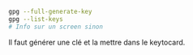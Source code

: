 ```bash
gpg --full-generate-key
gpg --list-keys
# Info sur un screen sinon
```

Il faut générer une clé et la mettre dans le keytocard.
